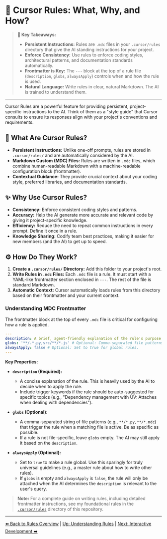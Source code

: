 # 📜 Cursor Rules: What, Why, and How?

> **🔑 Key Takeaways:**
> 
> - **Persistent Instructions:** Rules are `.mdc` files in your `.cursor/rules` directory that give the AI standing instructions for your project.
> - **Enforce Consistency:** Use rules to enforce coding styles, architectural patterns, and documentation standards automatically.
> - **Frontmatter is Key:** The `---` block at the top of a rule file (`description`, `globs`, `alwaysApply`) controls when and how the rule is used.
> - **Natural Language:** Write rules in clear, natural Markdown. The AI is trained to understand them.

---

Cursor Rules are a powerful feature for providing persistent, project-specific instructions to the AI. Think of them as a "style guide" that Cursor consults to ensure its responses align with your project's conventions and requirements.

## 🤔 What Are Cursor Rules?

-   **Persistent Instructions:** Unlike one-off prompts, rules are stored in `.cursor/rules/` and are automatically considered by the AI.
-   **Markdown Custom (MDC) Files:** Rules are written in `.mdc` files, which combine human-readable Markdown with a machine-readable configuration block (frontmatter).
-   **Contextual Guidance:** They provide crucial context about your coding style, preferred libraries, and documentation standards.

## ✨ Why Use Cursor Rules?

-   **Consistency:** Enforce consistent coding styles and patterns.
-   **Accuracy:** Help the AI generate more accurate and relevant code by giving it project-specific knowledge.
-   **Efficiency:** Reduce the need to repeat common instructions in every prompt. Define it once in a rule.
-   **Knowledge Sharing:** Codify team best practices, making it easier for new members (and the AI) to get up to speed.

## ⚙️ How Do They Work?

1.  **Create a `.cursor/rules/` Directory:** Add this folder to your project's root.
2.  **Write Rules in `.mdc` Files:** Each `.mdc` file is a rule. It must start with a YAML-like frontmatter section enclosed in `---`. The rest of the file is standard Markdown.
3.  **Automatic Context:** Cursor automatically loads rules from this directory based on their frontmatter and your current context.

### Understanding MDC Frontmatter

The frontmatter block at the top of every `.mdc` file is critical for configuring how a rule is applied.

```yaml
---
description: A brief, agent-friendly explanation of the rule's purpose.
globs: '**/.*.py,src/**/*.js' # Optional: Comma-separated file patterns.
alwaysApply: false # Optional: Set to true for global rules.
---
```

**Key Properties:**

-   **`description` (Required):**
    *   A concise explanation of the rule. This is heavily used by the AI to decide when to apply the rule.
    *   Include trigger keywords if the rule should be auto-suggested for specific topics (e.g., "Dependency management with UV: Attaches when dealing with dependencies").

-   **`globs` (Optional):**
    *   A comma-separated string of file patterns (e.g., `**/*.py,**/*.mdc`) that trigger the rule when a matching file is active. Be as specific as possible.
    *   If a rule is not file-specific, leave `globs` empty. The AI may still apply it based on the `description`.

-   **`alwaysApply` (Optional):**
    *   Set to `true` to make a rule global. Use this sparingly for truly universal guidelines (e.g., a master rule about how to write other rules).
    *   If `globs` is empty and `alwaysApply` is `false`, the rule will only be attached when the AI determines the `description` is relevant to the user's query.

> **Note:** For a complete guide on writing rules, including detailed frontmatter instructions, see my foundational rules in the [`.cursor/rules`](../../../.cursor/rules) directory of this repository.

---

[⬅️ Back to Rules Overview](./README.md) | [Up: Understanding Rules](../README.md) | [Next: Interactive Development ➡️](./02b-Interactive-Rule-Development.md) 